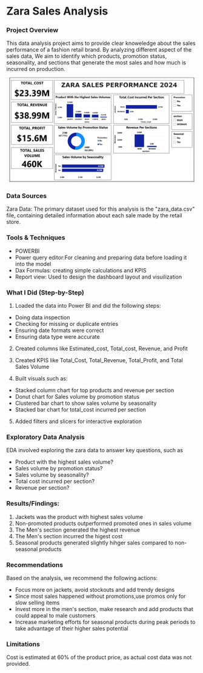 # Zara Sales Analysis

### Project Overview

This data analysis project aims to provide clear knoweledge about the sales performance of a fashion retail brand. By analyzing different aspect of the sales data, We aim to identify which products, promotion status, seasonality, and sections that generate the most sales and how much is incurred on production.

![image alt](https://github.com/Esangbedo-Oseremen/Zara-Sales-Dashboard/blob/4ec84ed636cd964aa81dd8a0f07d7d3315120541/Zara%20Dashboard.png)


### Data Sources

Zara Data: The primary dataset used for this analysis is the "zara_data.csv" file, containing detailed information about each sale made by the retail store.

### Tools & Techniques

- POWERBI
- Power query editor:For cleaning and preparing data before loading it into the model
- Dax Formulas: creating simple calculations and KPIS
- Report view: Used to design the dashboard layout and visuilization


### What I Did (Step-by-Step)

1. Loaded the data into Power BI and did the following steps:
- Doing data inspection
- Checking for missing or duplicate entries
- Ensuring date formats were correct
- Ensuring data type were accurate

2. Created columns like Estimated_cost, Total_cost, Revenue, and Profit

3. Created KPIS like Total_Cost, Total_Revenue, Total_Profit, and Total Sales Volume

4. Built visuals such as:
 - Stacked column chart for top products and revenue per section
 - Donut chart for Sales volume by promotion status
 - Clustered bar chart to show sales volume by seasonality
 - Stacked bar chart for total_cost incurred per section   

 5. Added filters and slicers for interactive exploration 

### Exploratory Data Analysis

EDA involved exploring the zara data to answer key questions, such as

- Product with the highest sales volume?
- Sales volume by promotion status?
- Sales volume by seasonality?
- Total cost incurred per section?
- Revenue per section?

### Results/Findings:

1. Jackets was the product with highest sales volume
2. Non-promoted products outperformed promoted ones in sales volume
3. The Men's section generated the highest revenue
4. The Men's section incurred the higest cost
5. Seasonal products generated slightly hihger sales compared to non-seasonal products

### Recommendations

Based on the analysis, we recommend the following actions:
- Focus more on jackets, avoid stockouts and add trendy designs
- Since most sales happened without promotions,use promos only for slow selling items
- Invest more in the men's section, make research and add products that could appeal to male customers
- Increase marketing efforts for seasonal products during peak periods to take advantage of their higher sales potential

### Limitations

Cost is estimated at 60% of the product price, as actual cost data was not provided.
